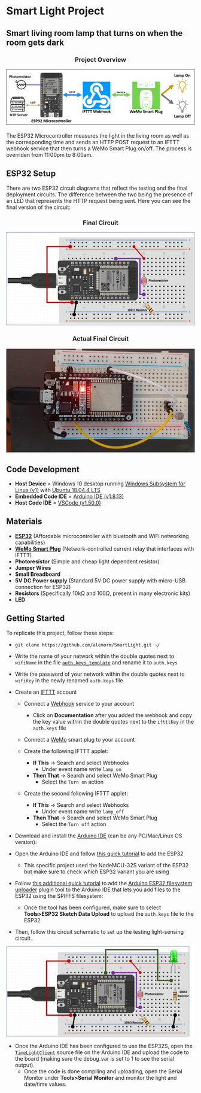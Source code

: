 # Smart Light Project

## Smart living room lamp that turns on when the room gets dark

### <div align="center">**Project Overview**

![Project Overview][overview]

The ESP32 Microcontroller measures the light in the living room as well as the corresponding time and sends an HTTP POST request to an IFTTT webhook service that then turns a WeMo Smart Plug on/off. The process is overriden from 11:00pm to 8:00am.

## ESP32 Setup

There are two ESP32 circuit diagrams that reflect the testing and the final deployment circuits. The difference between the two being the presence of an LED that represents the HTTP request being sent. Here you can see the final version of the circuit:

### <div align="center">**Final Circuit**

![LDR Final Circuit][circuit]

### <div align="center">**Actual Final Circuit**

![LDR Real Circuit][realcircuit]

## Code Development

- **Host Device** = Windows 10 desktop running [Windows Subsystem for Linux (v1)][wsl] with [Ubuntu 18.04.4 LTS][ubuntu]
- **Embedded Code IDE** = [Arduino IDE (v1.8.13)][arduino]
- **Host Code IDE** = [VSCode (v1.50.0)][vscode]

## Materials

- **[ESP32]** (Affordable microcontroller with bluetooth and WiFi networking capabilities)
- **[WeMo Smart Plug][wemoplug]** (Network-controlled current relay that interfaces with IFTTT)
- **Photoresistor** (Simple and cheap light dependent resistor)
- **Jumper Wires**
- **Small Breadboard**
- **5V DC Power supply** (Standard 5V DC power supply with micro-USB connection for ESP32)
- **Resistors** (Specifically 10kΩ and 100Ω, present in many electronic kits)
- **LED**

## Getting Started

To replicate this project, follow these steps:

- `git clone https://github.com/alemorm/SmartLight.git ~/`

- Write the name of your network within the double quotes next to `wifiName` in the file [`auth.keys_template`] and rename it to `auth.keys`

- Write the password of your network within the double quotes next to `wifiKey` in the newly renamed `auth.keys` file

- Create an [IFTTT] account
  
  - Connect a [Webhook] service to your account
    - Click on **Documentation** after you added the webhook and copy the key value within the double quotes next to the `iftttKey` in the `auth.keys` file

  - Connect a [WeMo] smart plug to your account
  
  - Create the following IFTTT applet:
    - **If This** -> Search and select Webhooks
      - Under event name write `lamp_on`
    - **Then That** -> Search and select WeMo Smart Plug
      - Select the `Turn on` action

  - Create the second following IFTTT applet:
    - **If This** -> Search and select Webhooks
      - Under event name write `lamp_off`
    - **Then That** -> Search and select WeMo Smart Plug
      - Select the `Turn off` action
  
- Download and install the [Arduino IDE][arduino] (can be any PC/Mac/Linux OS version):

- Open the Arduino IDE and follow [this quick tutorial][esp32tutorial] to add the ESP32
  - This specific project used the NodeMCU-32S variant of the ESP32 but make sure to check which ESP32 variant you are using

- Follow [this additional quick tutorial][esp32filesystem] to add the [Arduino ESP32 filesystem uploader][esptool_py] plugin tool to the Arduino IDE that lets you add files to the ESP32 using the SPIFFS filesystem:
  - Once the tool has been configured, make sure to select **Tools>ESP32 Sketch Data Upload** to upload the `auth.keys` file to the ESP32

- Then, follow this circuit schematic to set up the testing light-sensing circuit.

![LDR Test Circuit][testcircuit]

- Once the Arduino IDE has been configured to use the ESP32S, open the [`TimeLightClient`] source file on the Arduino IDE and upload the code to the board (making sure the debug_var is set to 1 to see the serial output).
  - Once the code is done compiling and uploading, open the Serial Monitor under **Tools>Serial Monitor** and monitor the light and date/time values.

<!-- Links -->
[overview]: img/project_overview.png
[circuit]: img/circuit_schematic.png
[testcircuit]: img/test_circuit_schematic.png
[realcircuit]: img/real_circuit.jpg
[vstasks]: .vscode/tasks.json
[wsl]: https://docs.microsoft.com/en-us/windows/wsl/install-win10
[ubuntu]: https://www.microsoft.com/en-us/p/ubuntu-1804-lts/9n9tngvndl3q
[arduino]: https://www.arduino.cc/en/Main/software
[vscode]: https://code.visualstudio.com/
[ifttt]: https://ifttt.com/home
[webhook]: https://ifttt.com/maker_webhooks
[wemo]: https://ifttt.com/wemo_switch
[`auth.keys_template`]: src/TimeLightClient/data/auth.keys_template
[esp32tutorial]: https://randomnerdtutorials.com/installing-the-esp32-board-in-arduino-ide-windows-instructions/
[esp32filesystem]: https://randomnerdtutorials.com/install-esp32-filesystem-uploader-arduino-ide/
[esptool_py]: https://github.com/me-no-dev/arduino-esp32fs-plugin
[`TimeLightClient`]: src/TimeLightClient/TimeLightClient.ino
[ESP32]: https://www.espressif.com/en/products/socs/esp32
[wemoplug]: https://www.belkin.com/us/p/P-F7C063/